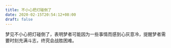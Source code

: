 ```yaml
---
title: 不小心把灯碰倒了
date: 2020-02-15T20:54:12+08:00
draft: false
---
```


梦见不小心把灯碰倒了，表明梦者可能因为一些事情而感到心灰意冷，提醒梦者需要时刻充满斗志，终究会战胜困难。